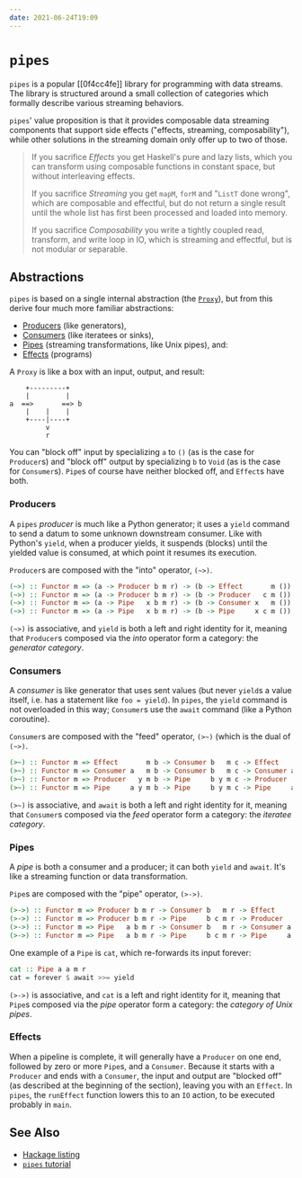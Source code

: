 ```yaml
---
date: 2021-06-24T19:09
---
```


# `pipes`

`pipes` is a popular [[0f4cc4fe]] library for programming with data streams.
The library is structured around a small collection of categories which
formally describe various streaming behaviors.

`pipes`' value proposition is that it provides composable data streaming
components that support side effects ("effects, streaming, composability"),
while other solutions in the streaming domain only offer up to two of those.

> If you sacrifice _Effects_ you get Haskell's pure and lazy lists, which you
> can transform using composable functions in constant space, but without
> interleaving effects.
>
> If you sacrifice _Streaming_ you get `mapM`, `forM` and "`ListT` done wrong",
> which are composable and effectful, but do not return a single result until
> the whole list has first been processed and loaded into memory.
>
> If you sacrifice _Composability_ you write a tightly coupled read, transform,
> and write loop in IO, which is streaming and effectful, but is not modular or
> separable.

## Abstractions

`pipes` is based on a single internal abstraction (the [`Proxy`][proxy-docs]),
but from this derive four much more familiar abstractions:

- [Producers] (like generators),
- [Consumers] (like iteratees or sinks),
- [Pipes] (streaming transformations, like Unix pipes), and:
- [Effects] (programs)

[proxy-docs]: https://hackage.haskell.org/package/pipes-4.3.16/docs/Pipes-Internal.html#t:Proxy
[Producers]: https://hackage.haskell.org/package/pipes-4.3.16/docs/Pipes-Core.html#t:Producer
[Consumers]: https://hackage.haskell.org/package/pipes-4.3.16/docs/Pipes-Core.html#t:Consumer
[Pipes]: https://hackage.haskell.org/package/pipes-4.3.16/docs/Pipes-Core.html#t:Pipe
[Effects]: https://hackage.haskell.org/package/pipes-4.3.16/docs/Pipes-Core.html#t:Effect

A `Proxy` is like a box with an input, output, and result:

```text
    +---------+
    |         |
a  ==>       ==> b
    |    |    |
    +----|----+
         v
         r
```

You can "block off" input by specializing `a` to `()` (as is the case for
`Producer`s) and "block off" output by specializing `b` to `Void` (as is the case
for `Consumer`s). `Pipe`s of course have neither blocked off, and `Effect`s have
both.

### Producers

A `pipes` _producer_ is much like a Python generator; it uses a `yield` command
to send a datum to some unknown downstream consumer. Like with Python's
`yield`, when a producer yields, it suspends (blocks) until the yielded value
is consumed, at which point it resumes its execution.

`Producer`s are composed with the "into" operator, `(~>)`.

```haskell
(~>) :: Functor m => (a -> Producer b m r) -> (b -> Effect       m ()) -> (a -> Effect       m r)
(~>) :: Functor m => (a -> Producer b m r) -> (b -> Producer   c m ()) -> (a -> Producer   c m r)
(~>) :: Functor m => (a -> Pipe   x b m r) -> (b -> Consumer x   m ()) -> (a -> Consumer x   m r)
(~>) :: Functor m => (a -> Pipe   x b m r) -> (b -> Pipe     x c m ()) -> (a -> Pipe     x c m r)
```

`(~>)` is associative, and `yield` is both a left and right identity for it,
meaning that `Producer`s composed via the _into_ operator form a category: the
_generator category_.

### Consumers

A _consumer_ is like generator that uses sent values (but never `yield`s a
value itself, i.e. has a statement like `foo = yield`). In `pipes`, the `yield`
command is not overloaded in this way; `Consumer`s use the `await` command
(like a Python coroutine).

`Consumer`s are composed with the "feed" operator, `(>~)` (which is the dual of
`(~>)`.

```haskell
(>~) :: Functor m => Effect       m b -> Consumer b   m c -> Effect       m c
(>~) :: Functor m => Consumer a   m b -> Consumer b   m c -> Consumer a   m c
(>~) :: Functor m => Producer   y m b -> Pipe     b y m c -> Producer   y m c
(>~) :: Functor m => Pipe     a y m b -> Pipe     b y m c -> Pipe     a y m c
```

`(>~)` is associative, and `await` is both a left and right identity for it,
meaning that `Consumer`s composed via the _feed_ operator form a category: the
_iteratee category_.

### Pipes

A _pipe_ is both a consumer and a producer; it can both `yield` and `await`.
It's like a streaming function or data transformation.

`Pipe`s are composed with the "pipe" operator, `(>->)`.

```haskell
(>->) :: Functor m => Producer b m r -> Consumer b   m r -> Effect       m r
(>->) :: Functor m => Producer b m r -> Pipe     b c m r -> Producer   c m r
(>->) :: Functor m => Pipe   a b m r -> Consumer b   m r -> Consumer a   m r
(>->) :: Functor m => Pipe   a b m r -> Pipe     b c m r -> Pipe     a c m r
```

One example of a `Pipe` is `cat`, which re-forwards its input forever:

```haskell
cat :: Pipe a a m r
cat = forever $ await >>= yield
```

`(>->)` is associative, and `cat` is a left and right identity for it, meaning
that `Pipe`s composed via the _pipe_ operator form a category: the _category of
Unix pipes_.

### Effects

When a pipeline is complete, it will generally have a `Producer` on one end,
followed by zero or more `Pipe`s, and a `Consumer`. Because it starts with a
`Producer` and ends with a `Consumer`, the input and output are "blocked off"
(as described at the beginning of the section), leaving you with an `Effect`.
In `pipes`, the `runEffect` function lowers this to an `IO` action, to be
executed probably in `main`.

## See Also

- [Hackage listing](https://hackage.haskell.org/package/pipes)
- [`pipes` tutorial](https://hackage.haskell.org/package/pipes-4.3.16/docs/Pipes-Tutorial.html)
